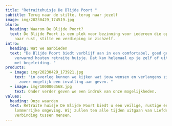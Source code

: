 ```yaml
---
title: "Retraitehuisje De Blijde Poort "
subtitle: Terug naar de stilte, terug naar jezelf
image: img/20230429_174519.jpg
blurb:
  heading: Waarom De Blijde Poort?
  text: De Blijde Poort is een plek voor bezinning voor iedereen die op zoek is
    naar rust, stilte en verdieping in zichzelf.
intro:
  heading: Wat we aanbieden
  text: "De Blijde Poort biedt verblijf aan in een comfortabel, goed geïsoleerd en
    verwarmd houten retraite huisje. Dat kan helemaal op je zelf of uitgebreid
    met begeleiding. "
products:
  - image: img/20230429_173921.jpg
    text: "in overleg kunnen we kijken wat jouw wensen en verlangens zijn en daar
      zover mogelijk een invulling aan geven. "
  - image: img/1000003568.jpg
    text: Onder verder geven we een indruk van onze mogelijkheden.
values:
  heading: Onze waarden
  text: Retraite huisje De Blijde Poort biedt u een veilige, rustige en
    lommerrijke omgeving. Wij zullen ten alle tijden uitgaan van Liefde en
    verbinding tussen mensen.
---
```

